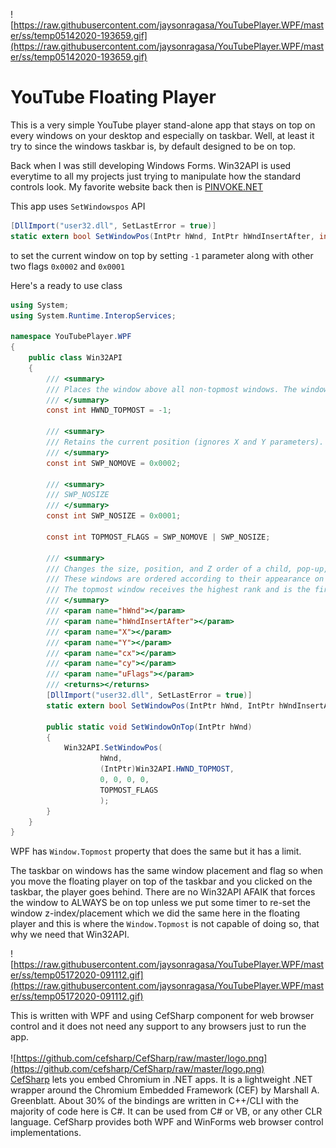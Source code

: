 ![https://raw.githubusercontent.com/jaysonragasa/YouTubePlayer.WPF/master/ss/temp05142020-193659.gif](https://raw.githubusercontent.com/jaysonragasa/YouTubePlayer.WPF/master/ss/temp05142020-193659.gif)
# YouTube Floating Player
This is a very simple YouTube player stand-alone app that stays on top on every windows on your desktop and especially on taskbar. Well, at least it try to since the windows taskbar is, by default designed to be on top.  
  
Back when I was still developing Windows Forms. Win32API is used everytime to all my projects just trying to manipulate how the standard controls look. My favorite website back then is [PINVOKE.NET](https://www.pinvoke.net/default.aspx/user32.setwindowpos)
  
This app uses `SetWindowspos` API 
```csharp
[DllImport("user32.dll", SetLastError = true)]
static extern bool SetWindowPos(IntPtr hWnd, IntPtr hWndInsertAfter, int X, int Y, int cx, int cy, int uFlags);
```
to set the current window on top by setting `-1` parameter along with other two flags `0x0002` and `0x0001`  
  
Here's a ready to use class
```csharp
using System;
using System.Runtime.InteropServices;

namespace YouTubePlayer.WPF
{
    public class Win32API
    {
        /// <summary>
        /// Places the window above all non-topmost windows. The window maintains its topmost position even when it is deactivated.
        /// </summary>
        const int HWND_TOPMOST = -1;

        /// <summary>
        /// Retains the current position (ignores X and Y parameters).
        /// </summary>
        const int SWP_NOMOVE = 0x0002;

        /// <summary>
        /// SWP_NOSIZE
        /// </summary>
        const int SWP_NOSIZE = 0x0001;

        const int TOPMOST_FLAGS = SWP_NOMOVE | SWP_NOSIZE;

        /// <summary>
        /// Changes the size, position, and Z order of a child, pop-up, or top-level window. 
        /// These windows are ordered according to their appearance on the screen. 
        /// The topmost window receives the highest rank and is the first window in the Z order.
        /// </summary>
        /// <param name="hWnd"></param>
        /// <param name="hWndInsertAfter"></param>
        /// <param name="X"></param>
        /// <param name="Y"></param>
        /// <param name="cx"></param>
        /// <param name="cy"></param>
        /// <param name="uFlags"></param>
        /// <returns></returns>
        [DllImport("user32.dll", SetLastError = true)]
        static extern bool SetWindowPos(IntPtr hWnd, IntPtr hWndInsertAfter, int X, int Y, int cx, int cy, int uFlags);

        public static void SetWindowOnTop(IntPtr hWnd)
        {
            Win32API.SetWindowPos(
                    hWnd,
                    (IntPtr)Win32API.HWND_TOPMOST,
                    0, 0, 0, 0,
                    TOPMOST_FLAGS
                    );
        }
    }
}
```
  
WPF has `Window.Topmost` property that does the same but it has a limit.
  
The taskbar on windows has the same window placement and flag so when you move the floating player on top of the taskbar and you clicked on the taskbar, the player goes behind. There are no Win32API AFAIK that forces the window to ALWAYS be on top unless we put some timer to re-set the window z-index/placement which we did the same here in the floating player and this is where the `Window.Topmost` is not capable of doing so, that why we need that Win32API.  
  
![https://raw.githubusercontent.com/jaysonragasa/YouTubePlayer.WPF/master/ss/temp05172020-091112.gif](https://raw.githubusercontent.com/jaysonragasa/YouTubePlayer.WPF/master/ss/temp05172020-091112.gif)  
  
This is written with WPF and using CefSharp component for web browser control and it does not need any support to any browsers just to run the app.
<Br/>
<Br/>
![https://github.com/cefsharp/CefSharp/raw/master/logo.png](https://github.com/cefsharp/CefSharp/raw/master/logo.png)  
[CefSharp](https://github.com/cefsharp/CefSharp) lets you embed Chromium in .NET apps. It is a lightweight .NET wrapper around the Chromium Embedded Framework (CEF) by Marshall A. Greenblatt. About 30% of the bindings are written in C++/CLI with the majority of code here is C#. It can be used from C# or VB, or any other CLR language. CefSharp provides both WPF and WinForms web browser control implementations.